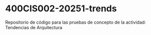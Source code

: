# 400CIS002-20251-trends
Repositorio de código para las pruebas de concepto de la actividad: Tendencias de Arquitectura
